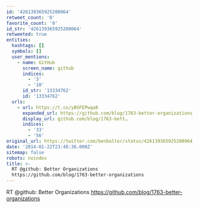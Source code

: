 ```yaml
---
id: '426139365925208064'
retweet_count: '0'
favorite_count: '0'
id_str: '426139365925208064'
retweeted: true
entities:
  hashtags: []
  symbols: []
  user_mentions:
    - name: GitHub
      screen_name: github
      indices:
        - '3'
        - '10'
      id_str: '13334762'
      id: '13334762'
  urls:
    - url: https://t.co/yBGFEPwqa8
      expanded_url: https://github.com/blog/1763-better-organizations
      display_url: github.com/blog/1763-bett…
      indices:
        - '33'
        - '56'
original_url: https://twitter.com/benbalter/status/426139365925208064
date: '2014-01-22T23:48:36.000Z'
sitemap: false
robots: noindex
title: >-
  RT @github: Better Organizations
  https://github.com/blog/1763-better-organizations
---
```


RT @github: Better Organizations https://github.com/blog/1763-better-organizations